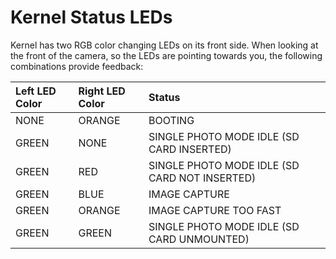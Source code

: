 # Kernel Status LEDs

Kernel has two RGB color changing LEDs on its front side. When looking at the front of the camera, so the LEDs are pointing towards you, the following combinations provide feedback:

| Left LED Color | Right LED Color | Status |
| :--- | :--- | :--- |
| NONE | ORANGE | BOOTING |
| GREEN | NONE | SINGLE PHOTO MODE IDLE \(SD CARD INSERTED\) |
| GREEN | RED | SINGLE PHOTO MODE IDLE \(SD CARD NOT INSERTED\) |
| GREEN | BLUE | IMAGE CAPTURE |
| GREEN | ORANGE | IMAGE CAPTURE TOO FAST |
| GREEN | GREEN | SINGLE PHOTO MODE IDLE \(SD CARD UNMOUNTED\) |

